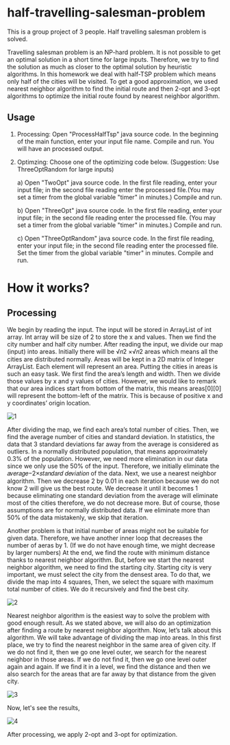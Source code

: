 # half-travelling-salesman-problem
This is a group project of 3 people. Half travelling salesman problem is solved.

Travelling salesman problem is an NP-hard problem. It is not possible to get an optimal solution in a short time for large inputs. Therefore, we try to find the solution as much as closer to the optimal solution by heuristic algorithms. In this homework we deal with half-TSP problem which means only half of the cities will be visited. To get a good approximation, we used nearest neighbor algorithm to find the initial route and then 2-opt and 3-opt algorithms to optimize the initial route found by nearest neighbor algorithm.

## Usage

1. Processing: Open "ProcessHalfTsp" java source code. In the beginning of the main function, enter your input file name. Compile and run. You will have an processed output.


2. Optimzing: Choose one of the optimizing code below. (Suggestion: Use ThreeOptRandom for large inputs)

	a) Open "TwoOpt" java source code. In the first file reading, enter your input file; in the second file reading enter the processed file.(You may set a timer from the global variable "timer" in minutes.) Compile and run.

	b) Open "ThreeOpt" java source code. In the first file reading, enter your input file; in the second file reading enter the processed file. (You may set a timer from the global variable "timer" in minutes.) Compile and run.

	c) Open "ThreeOptRandom" java source code. In the first file reading, enter your input file; in the second file reading enter the processed file. Set the timer from the global variable "timer" in minutes. Compile and run.

# How it works?

## Processing

We begin by reading the input. The input will be stored in ArrayList of int array. Int array will be size of 2 to store the x and values. Then we find the city number and half city number. 
After reading the input, we divide our map (input) into areas. Initially there will be √𝑛2 ×√𝑛2 areas which means all the cities are distributed normally. Areas will be kept in a 2D matrix of Integer ArrayList. Each element will represent an area. Putting the cities in areas is such an easy task. We first find the area’s length and width. Then we divide those values by x and y values of cities. However, we would like to remark that our area indices start from bottom of the matrix, this means areas[0][0] will represent the bottom-left of the matrix. This is because of positive x and y coordinates’ origin location.


![1](https://github.com/ItsYusufDemir/half-travelling-salesman-problem/assets/104091838/e980939b-794f-4ff3-b565-adcdd6245fae)



After dividing the map, we find each area’s total number of cities. Then, we find the average number of cities and standard deviation. In statistics, the data that 3 standard deviations far away from the average is considered as outliers. In a normally distributed population, that means approximately 0.3% of the population. However, we need more elimination in our data since we only use the 50% of the input. Therefore, we initially eliminate the 𝑎𝑣𝑒𝑟𝑎𝑔𝑒−2×𝑠𝑡𝑎𝑛𝑑𝑎𝑟𝑑 𝑑𝑒𝑣𝑖𝑎𝑡𝑖𝑜𝑛 of the data. Next, we use a nearest neighbor algorithm. Then we decrease 2 by 0.01 in each iteration because we do not know 2 will give us the best route. We decrease it until it becomes 1 because eliminating one standard deviation from the average will eliminate most of the cities therefore, we do not decrease more. But of course, those assumptions are for normally distributed data. If we eliminate more than 50% of the data mistakenly, we skip that iteration.


Another problem is that initial number of areas might not be suitable for given data. Therefore, we have another inner loop that decreases the number of aeras by 1. (If we do not have enough time, we might decrease by larger numbers) At the end, we find the route with minimum distance thanks to nearest neighbor algorithm. But, before we start the nearest neighbor algorithm, we need to find the starting city. Starting city is very important, we must select the city from the densest area. To do that, we divide the map into 4 squares, Then, we select the square with maximum total number of cities. We do it recursively and find the best city.

![2](https://github.com/ItsYusufDemir/half-travelling-salesman-problem/assets/104091838/04fe233d-083a-407f-bcbf-f9751c815759)



Nearest neighbor algorithm is the easiest way to solve the problem with good enough result. As we stated above, we will also do an optimization after finding a route by nearest neighbor algorithm. Now, let’s talk about this algorithm. We will take advantage of dividing the map into areas. In this first place, we try to find the nearest neighbor in the same area of given city. If we do not find it, then we go one level outer, we search for the nearest neighbor in those areas. If we do not find it, then we go one level outer again and again. If we find it in a level, we find the distance and then we also search for the areas that are far away by that distance from the given city.


![3](https://github.com/ItsYusufDemir/half-travelling-salesman-problem/assets/104091838/be766f7a-718c-464d-8b48-173be385e428)


Now, let's see the results,

![4](https://github.com/ItsYusufDemir/half-travelling-salesman-problem/assets/104091838/41e32e00-7140-4ee2-816a-69bd0752e1e2)


After processing, we apply 2-opt and 3-opt for optimization.





